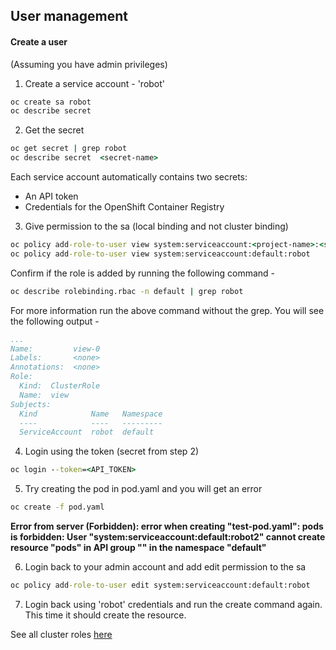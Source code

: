 ## User management

#### Create a user

(Assuming you have admin privileges)

1. Create a service account - 'robot'

```cmd
oc create sa robot
oc describe secret
```

2. Get the secret

```cmd
oc get secret | grep robot
oc describe secret  <secret-name>
```

Each service account automatically contains two secrets:

- An API token
- Credentials for the OpenShift Container Registry

3. Give permission to the sa (local binding and not cluster binding)

```cmd
oc policy add-role-to-user view system:serviceaccount:<project-name>:<service-account>
oc policy add-role-to-user view system:serviceaccount:default:robot
```

Confirm if the role is added by running the following command - 

```cmd
oc describe rolebinding.rbac -n default | grep robot
```
For more information run the above command without the grep. You will see the following output - 

```yaml
...
Name:         view-0
Labels:       <none>
Annotations:  <none>
Role:
  Kind:  ClusterRole
  Name:  view
Subjects:
  Kind            Name   Namespace
  ----            ----   ---------
  ServiceAccount  robot  default
 ```
 
4. Login using the token (secret from step 2)

```cmd
oc login --token=<API_TOKEN>
```

5. Try creating the pod in pod.yaml and you will get an error 

```cmd
oc create -f pod.yaml
```
**Error from server (Forbidden): error when creating "test-pod.yaml": pods is forbidden: User "system:serviceaccount:default:robot2" cannot create resource "pods" in API group "" in the namespace "default"**

6. Login back to your admin account and add edit permission to the sa

```cmd
oc policy add-role-to-user edit system:serviceaccount:default:robot
```

7. Login back using 'robot' credentials and run the create command again. This time it should create the resource. 

See all cluster roles [here](https://docs.openshift.com/container-platform/4.1/authentication/using-rbac.html#default-roles_using-rbac)
